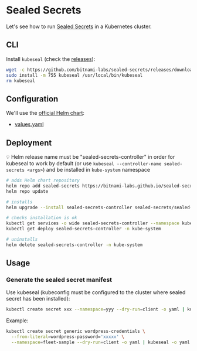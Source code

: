 # Sealed Secrets

Let's see how to run [Sealed Secrets](https://github.com/bitnami-labs/sealed-secrets/) in a Kubernetes cluster.

## CLI

Install `kubeseal` (check the [releases](https://github.com/bitnami-labs/sealed-secrets/releases)):

```bash
wget -c https://github.com/bitnami-labs/sealed-secrets/releases/download/v0.19.1/kubeseal-0.19.1-linux-amd64.tar.gz -O - | tar -xz
sudo install -m 755 kubeseal /usr/local/bin/kubeseal
rm kubeseal
```

## Configuration

We'll use the [official Helm chart](https://github.com/bitnami-labs/sealed-secrets/tree/main/helm/sealed-secrets):

- [values.yaml](https://github.com/bitnami-labs/sealed-secrets/blob/main/helm/sealed-secrets/values.yaml)

## Deployment

💡 Helm release name must be "sealed-secrets-controller" in order for kubeseal to work by default (or use `kubeseal --controller-name sealed-secrets <args>`) and be installed in `kube-system` namespace

```bash
# adds Helm chart repository
helm repo add sealed-secrets https://bitnami-labs.github.io/sealed-secrets
helm repo update

# installs
helm upgrade --install sealed-secrets-controller sealed-secrets/sealed-secrets --namespace kube-system

# checks installation is ok
kubectl get services -o wide sealed-secrets-controller --namespace kube-system
kubectl get deploy sealed-secrets-controller -n kube-system

# uninstalls
helm delete sealed-secrets-controller -n kube-system
```

## Usage

### Generate the sealed secret manifest

Use kubeseal (kubeconfig must be configured to the cluster where sealed secret has been installed):

```bash
kubectl create secret xxx --namespace=yyy --dry-run=client -o yaml | kubeseal -o yaml > sealedsecret.yaml
```

Example:

```bash
kubectl create secret generic wordpress-credentials \
  --from-literal=wordpress-password='xxxxx' \
  --namespace=fleet-sample --dry-run=client -o yaml | kubeseal -o yaml > wordpress-sealedsecret.yaml
```
